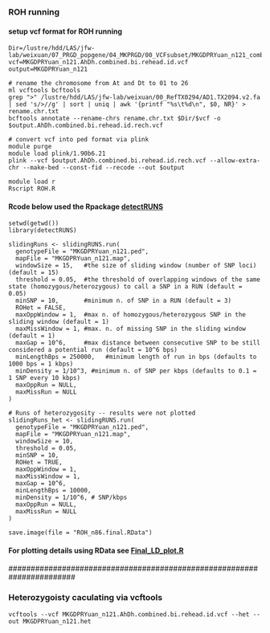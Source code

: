 ### ROH running 

#### setup vcf format for ROH running
```
Dir=/lustre/hdd/LAS/jfw-lab/weixuan/07_PRGD_popgene/04_MKPRGD/00_VCFsubset/MKGDPRYuan_n121_combined_bi
vcf=MKGDPRYuan_n121.AhDh.combined.bi.rehead.id.vcf
output=MKGDPRYuan_n121

# rename the chromosome from At and Dt to 01 to 26
ml vcftools bcftools
grep ">" /lustre/hdd/LAS/jfw-lab/weixuan/00_RefTX0294/AD1.TX2094.v2.fa | sed 's/>//g' | sort | uniq | awk '{printf "%s\t%d\n", $0, NR}' > rename.chr.txt
bcftools annotate --rename-chrs rename.chr.txt $Dir/$vcf -o $output.AhDh.combined.bi.rehead.id.rech.vcf

# convert vcf into ped format via plink
module purge
module load plink/1.90b6.21
plink --vcf $output.AhDh.combined.bi.rehead.id.rech.vcf --allow-extra-chr --make-bed --const-fid --recode --out $output

module load r
Rscript ROH.R
```

#### Rcode below used the Rpackage [detectRUNS](https://cran.r-project.org/web/packages/detectRUNS/vignettes/detectRUNS.vignette.html)
```
setwd(getwd())
library(detectRUNS)

slidingRuns <- slidingRUNS.run(
  genotypeFile = "MKGDPRYuan_n121.ped", 
  mapFile = "MKGDPRYuan_n121.map", 
  windowSize = 15,   #the size of sliding window (number of SNP loci) (default = 15)
  threshold = 0.05,  #the threshold of overlapping windows of the same state (homozygous/heterozygous) to call a SNP in a RUN (default = 0.05)
  minSNP = 10,       #minimum n. of SNP in a RUN (default = 3)
  ROHet = FALSE,     
  maxOppWindow = 1,  #max n. of homozygous/heterozygous SNP in the sliding window (default = 1)
  maxMissWindow = 1, #max. n. of missing SNP in the sliding window (default = 1)
  maxGap = 10^6,     #max distance between consecutive SNP to be still considered a potential run (default = 10^6 bps) 
  minLengthBps = 250000,   #minimum length of run in bps (defaults to 1000 bps = 1 kbps)
  minDensity = 1/10^3, #minimum n. of SNP per kbps (defaults to 0.1 = 1 SNP every 10 kbps)
  maxOppRun = NULL,
  maxMissRun = NULL
) 

# Runs of heterozygosity -- results were not plotted
slidingRuns_het <- slidingRUNS.run(
  genotypeFile = "MKGDPRYuan_n121.ped", 
  mapFile = "MKGDPRYuan_n121.map",
  windowSize = 10, 
  threshold = 0.05,
  minSNP = 10, 
  ROHet = TRUE, 
  maxOppWindow = 1, 
  maxMissWindow = 1,
  maxGap = 10^6, 
  minLengthBps = 10000, 
  minDensity = 1/10^6, # SNP/kbps
  maxOppRun = NULL,
  maxMissRun = NULL
) 

save.image(file = "ROH_n86.final.RData")
```

#### For plotting details using RData see [Final_LD_plot.R](https://github.com/Wendellab/CaribbeanAD1/blob/main/07_ROH_He_121/Final_LD_plot.R)


#######################################################################

### Heterozygoisty caculating via vcftools
```
vcftools --vcf MKGDPRYuan_n121.AhDh.combined.bi.rehead.id.vcf --het --out MKGDPRYuan_n121.het
```
